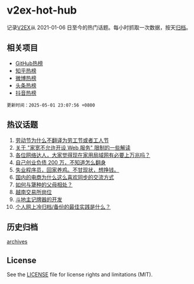 # v2ex-hot-hub

 记录[V2EX](https://www.v2ex.com/)从 2021-01-06 日至今的热门话题。每小时抓取一次数据，按天[归档](archives)。
 
 ## 相关项目

- [GitHub热榜](https://github.com/it985/github-hot-hub)
- [知乎热榜](https://github.com/it985/zhihu-hot-hub)
- [微博热榜](https://github.com/it985/weibo-hot-hub)
- [头条热榜](https://github.com/it985/toutiao-hot-hub)
- [抖音热榜](https://github.com/it985/douyin-hot-hub)


 `更新时间：2025-05-01 23:07:56 +0800`

## 热议话题

1. [劳动节为什么不翻译为劳工节或者工人节](https://www.v2ex.com/t/1129260)
1. [关于 "家宽不允许开设 Web 服务" 限制的一些解读](https://www.v2ex.com/t/1129251)
1. [各位网络达人，大家觉得现在家用局域网有必要上万兆吗？](https://www.v2ex.com/t/1129276)
1. [自己创业负债 200 万，不知道怎么翻身](https://www.v2ex.com/t/1129321)
1. [失业程序员，回家养鸡。不甘现状，想挣钱。](https://www.v2ex.com/t/1129301)
1. [国内的电商为什么这么喜欢同步的交流方式](https://www.v2ex.com/t/1129239)
1. [如何与犟种的父母相处？](https://www.v2ex.com/t/1129294)
1. [越南交易所岗位](https://www.v2ex.com/t/1129269)
1. [斗地主记牌器的开发](https://www.v2ex.com/t/1129288)
1. [个人网上冷归档/备份的最佳实践是什么？](https://www.v2ex.com/t/1129254)

## 历史归档

[archives](archives)

## License

See the [LICENSE](LICENSE) file for license rights and limitations (MIT).

